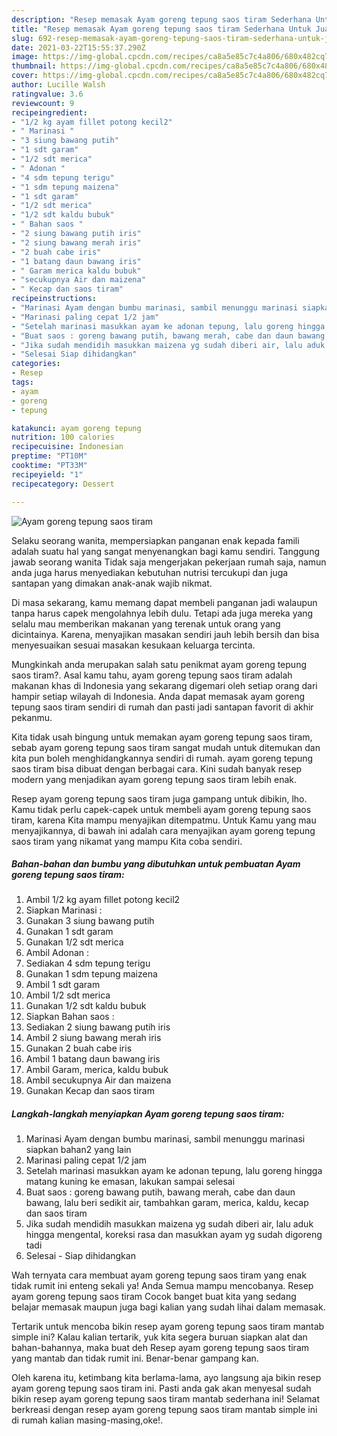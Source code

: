 ```yaml
---
description: "Resep memasak Ayam goreng tepung saos tiram Sederhana Untuk Jualan"
title: "Resep memasak Ayam goreng tepung saos tiram Sederhana Untuk Jualan"
slug: 692-resep-memasak-ayam-goreng-tepung-saos-tiram-sederhana-untuk-jualan
date: 2021-03-22T15:55:37.290Z
image: https://img-global.cpcdn.com/recipes/ca8a5e85c7c4a806/680x482cq70/ayam-goreng-tepung-saos-tiram-foto-resep-utama.jpg
thumbnail: https://img-global.cpcdn.com/recipes/ca8a5e85c7c4a806/680x482cq70/ayam-goreng-tepung-saos-tiram-foto-resep-utama.jpg
cover: https://img-global.cpcdn.com/recipes/ca8a5e85c7c4a806/680x482cq70/ayam-goreng-tepung-saos-tiram-foto-resep-utama.jpg
author: Lucille Walsh
ratingvalue: 3.6
reviewcount: 9
recipeingredient:
- "1/2 kg ayam fillet potong kecil2"
- " Marinasi "
- "3 siung bawang putih"
- "1 sdt garam"
- "1/2 sdt merica"
- " Adonan "
- "4 sdm tepung terigu"
- "1 sdm tepung maizena"
- "1 sdt garam"
- "1/2 sdt merica"
- "1/2 sdt kaldu bubuk"
- " Bahan saos "
- "2 siung bawang putih iris"
- "2 siung bawang merah iris"
- "2 buah cabe iris"
- "1 batang daun bawang iris"
- " Garam merica kaldu bubuk"
- "secukupnya Air dan maizena"
- " Kecap dan saos tiram"
recipeinstructions:
- "Marinasi Ayam dengan bumbu marinasi, sambil menunggu marinasi siapkan bahan2 yang lain"
- "Marinasi paling cepat 1/2 jam"
- "Setelah marinasi masukkan ayam ke adonan tepung, lalu goreng hingga matang kuning ke emasan, lakukan sampai selesai"
- "Buat saos : goreng bawang putih, bawang merah, cabe dan daun bawang, lalu beri sedikit air, tambahkan garam, merica, kaldu, kecap dan saos tiram"
- "Jika sudah mendidih masukkan maizena yg sudah diberi air, lalu aduk hingga mengental, koreksi rasa dan masukkan ayam yg sudah digoreng tadi"
- "Selesai Siap dihidangkan"
categories:
- Resep
tags:
- ayam
- goreng
- tepung

katakunci: ayam goreng tepung 
nutrition: 100 calories
recipecuisine: Indonesian
preptime: "PT10M"
cooktime: "PT33M"
recipeyield: "1"
recipecategory: Dessert

---
```



![Ayam goreng tepung saos tiram](https://img-global.cpcdn.com/recipes/ca8a5e85c7c4a806/680x482cq70/ayam-goreng-tepung-saos-tiram-foto-resep-utama.jpg)

Selaku seorang wanita, mempersiapkan panganan enak kepada famili adalah suatu hal yang sangat menyenangkan bagi kamu sendiri. Tanggung jawab seorang  wanita Tidak saja mengerjakan pekerjaan rumah saja, namun anda juga harus menyediakan kebutuhan nutrisi tercukupi dan juga santapan yang dimakan anak-anak wajib nikmat.

Di masa  sekarang, kamu memang dapat membeli panganan jadi walaupun tanpa harus capek mengolahnya lebih dulu. Tetapi ada juga mereka yang selalu mau memberikan makanan yang terenak untuk orang yang dicintainya. Karena, menyajikan masakan sendiri jauh lebih bersih dan bisa menyesuaikan sesuai masakan kesukaan keluarga tercinta. 



Mungkinkah anda merupakan salah satu penikmat ayam goreng tepung saos tiram?. Asal kamu tahu, ayam goreng tepung saos tiram adalah makanan khas di Indonesia yang sekarang digemari oleh setiap orang dari hampir setiap wilayah di Indonesia. Anda dapat memasak ayam goreng tepung saos tiram sendiri di rumah dan pasti jadi santapan favorit di akhir pekanmu.

Kita tidak usah bingung untuk memakan ayam goreng tepung saos tiram, sebab ayam goreng tepung saos tiram sangat mudah untuk ditemukan dan kita pun boleh menghidangkannya sendiri di rumah. ayam goreng tepung saos tiram bisa dibuat dengan berbagai cara. Kini sudah banyak resep modern yang menjadikan ayam goreng tepung saos tiram lebih enak.

Resep ayam goreng tepung saos tiram juga gampang untuk dibikin, lho. Kamu tidak perlu capek-capek untuk membeli ayam goreng tepung saos tiram, karena Kita mampu menyajikan ditempatmu. Untuk Kamu yang mau menyajikannya, di bawah ini adalah cara menyajikan ayam goreng tepung saos tiram yang nikamat yang mampu Kita coba sendiri.

<!--inarticleads1-->

##### Bahan-bahan dan bumbu yang dibutuhkan untuk pembuatan Ayam goreng tepung saos tiram:

1. Ambil 1/2 kg ayam fillet potong kecil2
1. Siapkan  Marinasi :
1. Gunakan 3 siung bawang putih
1. Gunakan 1 sdt garam
1. Gunakan 1/2 sdt merica
1. Ambil  Adonan :
1. Sediakan 4 sdm tepung terigu
1. Gunakan 1 sdm tepung maizena
1. Ambil 1 sdt garam
1. Ambil 1/2 sdt merica
1. Gunakan 1/2 sdt kaldu bubuk
1. Siapkan  Bahan saos :
1. Sediakan 2 siung bawang putih iris
1. Ambil 2 siung bawang merah iris
1. Gunakan 2 buah cabe iris
1. Ambil 1 batang daun bawang iris
1. Ambil  Garam, merica, kaldu bubuk
1. Ambil secukupnya Air dan maizena
1. Gunakan  Kecap dan saos tiram




<!--inarticleads2-->

##### Langkah-langkah menyiapkan Ayam goreng tepung saos tiram:

1. Marinasi Ayam dengan bumbu marinasi, sambil menunggu marinasi siapkan bahan2 yang lain
1. Marinasi paling cepat 1/2 jam
1. Setelah marinasi masukkan ayam ke adonan tepung, lalu goreng hingga matang kuning ke emasan, lakukan sampai selesai
1. Buat saos : goreng bawang putih, bawang merah, cabe dan daun bawang, lalu beri sedikit air, tambahkan garam, merica, kaldu, kecap dan saos tiram
1. Jika sudah mendidih masukkan maizena yg sudah diberi air, lalu aduk hingga mengental, koreksi rasa dan masukkan ayam yg sudah digoreng tadi
1. Selesai - Siap dihidangkan




Wah ternyata cara membuat ayam goreng tepung saos tiram yang enak tidak rumit ini enteng sekali ya! Anda Semua mampu mencobanya. Resep ayam goreng tepung saos tiram Cocok banget buat kita yang sedang belajar memasak maupun juga bagi kalian yang sudah lihai dalam memasak.

Tertarik untuk mencoba bikin resep ayam goreng tepung saos tiram mantab simple ini? Kalau kalian tertarik, yuk kita segera buruan siapkan alat dan bahan-bahannya, maka buat deh Resep ayam goreng tepung saos tiram yang mantab dan tidak rumit ini. Benar-benar gampang kan. 

Oleh karena itu, ketimbang kita berlama-lama, ayo langsung aja bikin resep ayam goreng tepung saos tiram ini. Pasti anda gak akan menyesal sudah bikin resep ayam goreng tepung saos tiram mantab sederhana ini! Selamat berkreasi dengan resep ayam goreng tepung saos tiram mantab simple ini di rumah kalian masing-masing,oke!.

